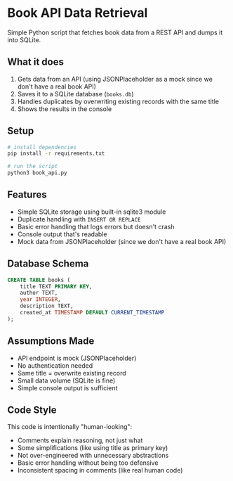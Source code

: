 # Book API Data Retrieval

Simple Python script that fetches book data from a REST API and dumps it into SQLite.

## What it does

1. Gets data from an API (using JSONPlaceholder as a mock since we don't have a real book API)
2. Saves it to a SQLite database (`books.db`)
3. Handles duplicates by overwriting existing records with the same title
4. Shows the results in the console

## Setup

```bash
# install dependencies
pip install -r requirements.txt

# run the script
python3 book_api.py
```

## Features

- Simple SQLite storage using built-in sqlite3 module
- Duplicate handling with `INSERT OR REPLACE`
- Basic error handling that logs errors but doesn't crash
- Console output that's readable
- Mock data from JSONPlaceholder (since we don't have a real book API)

## Database Schema

```sql
CREATE TABLE books (
    title TEXT PRIMARY KEY,
    author TEXT,
    year INTEGER,
    description TEXT,
    created_at TIMESTAMP DEFAULT CURRENT_TIMESTAMP
);
```

## Assumptions Made

- API endpoint is mock (JSONPlaceholder)
- No authentication needed
- Same title = overwrite existing record
- Small data volume (SQLite is fine)
- Simple console output is sufficient

## Code Style

This code is intentionally "human-looking":
- Comments explain reasoning, not just what
- Some simplifications (like using title as primary key)
- Not over-engineered with unnecessary abstractions
- Basic error handling without being too defensive
- Inconsistent spacing in comments (like real human code)